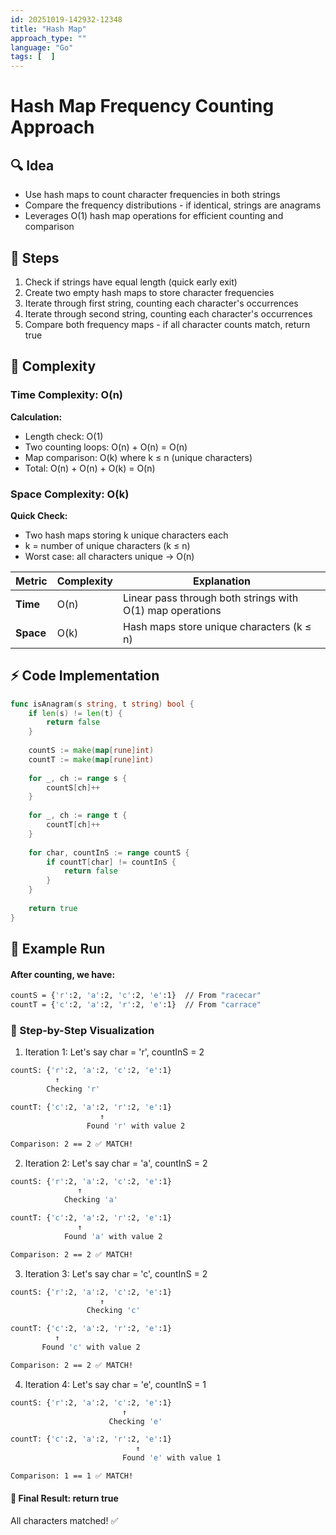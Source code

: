 ```yaml
---
id: 20251019-142932-12348
title: "Hash Map"
approach_type: ""
language: "Go"
tags: [  ]
---
```

# Hash Map Frequency Counting Approach

## 🔍 Idea
* Use hash maps to count character frequencies in both strings
* Compare the frequency distributions - if identical, strings are anagrams  
* Leverages O(1) hash map operations for efficient counting and comparison

## 🧩 Steps
1. Check if strings have equal length (quick early exit)
2. Create two empty hash maps to store character frequencies
3. Iterate through first string, counting each character's occurrences
4. Iterate through second string, counting each character's occurrences
5. Compare both frequency maps - if all character counts match, return true

## 🧮 Complexity

### Time Complexity: O(n)
**Calculation:**
- Length check: O(1)
- Two counting loops: O(n) + O(n) = O(n) 
- Map comparison: O(k) where k ≤ n (unique characters)
- Total: O(n) + O(n) + O(k) = O(n)

### Space Complexity: O(k)
**Quick Check:**
- Two hash maps storing k unique characters each
- k = number of unique characters (k ≤ n)
- Worst case: all characters unique → O(n)

| Metric  |  Complexity | Explanation |
|---------|-------------|-------------|
| **Time**  | O(n) | Linear pass through both strings with O(1) map operations |
| **Space** | O(k) | Hash maps store unique characters (k ≤ n) |

## ⚡ Code Implementation

```go
func isAnagram(s string, t string) bool {
    if len(s) != len(t) {
        return false
    }
    
    countS := make(map[rune]int)
    countT := make(map[rune]int)
    
    for _, ch := range s {
        countS[ch]++
    }
    
    for _, ch := range t {
        countT[ch]++
    }
    
    for char, countInS := range countS {
        if countT[char] != countInS {
            return false
        }
    }
    
    return true
}
```

## 🧠 Example Run

#### After counting, we have:
```bash
countS = {'r':2, 'a':2, 'c':2, 'e':1}  // From "racecar"
countT = {'c':2, 'a':2, 'r':2, 'e':1}  // From "carrace"
```

### 👣 Step-by-Step Visualization
1. Iteration 1: Let's say char = 'r', countInS = 2
```bash
countS: {'r':2, 'a':2, 'c':2, 'e':1}
          ↑
        Checking 'r'

countT: {'c':2, 'a':2, 'r':2, 'e':1}
                    ↑
                 Found 'r' with value 2

Comparison: 2 == 2 ✅ MATCH!
```
2. Iteration 2: Let's say char = 'a', countInS = 2
```bash
countS: {'r':2, 'a':2, 'c':2, 'e':1}
               ↑
            Checking 'a'

countT: {'c':2, 'a':2, 'r':2, 'e':1}
               ↑
            Found 'a' with value 2

Comparison: 2 == 2 ✅ MATCH!
```
3. Iteration 3: Let's say char = 'c', countInS = 2
```bash
countS: {'r':2, 'a':2, 'c':2, 'e':1}
                    ↑
                 Checking 'c'

countT: {'c':2, 'a':2, 'r':2, 'e':1}
          ↑
       Found 'c' with value 2

Comparison: 2 == 2 ✅ MATCH!
```
4. Iteration 4: Let's say char = 'e', countInS = 1
```bash
countS: {'r':2, 'a':2, 'c':2, 'e':1}
                         ↑
                      Checking 'e'

countT: {'c':2, 'a':2, 'r':2, 'e':1}
                            ↑
                         Found 'e' with value 1

Comparison: 1 == 1 ✅ MATCH!
```
#### 🎯 Final Result: return true
All characters matched! ✅